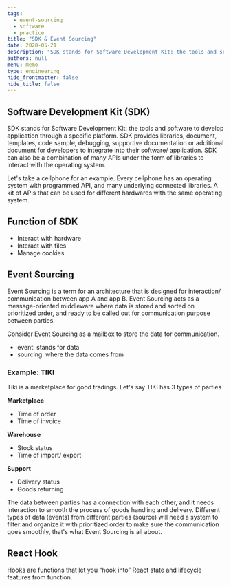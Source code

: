 ```yaml
---
tags: 
  - event-sourcing
  - software
  - practice
title: "SDK & Event Sourcing"
date: 2020-05-21
description: "SDK stands for Software Development Kit: the tools and software to develop application through a specific platform..."
authors: null
menu: memo
type: engineering
hide_frontmatter: false
hide_title: false
---
```


## Software Development Kit (SDK)
SDK stands for Software Development Kit: the tools and software to develop application through a specific platform. SDK provides libraries, document, templates, code sample, debugging, supportive documentation or additional document for developers to integrate into their software/ application. SDK can also be a combination of many APIs under the form of libraries to interact with the operating system.

Let's take a cellphone for an example. Every cellphone has an operating system with programmed API, and many underlying connected libraries. A kit of APIs that can be used for different hardwares with the same operating system.

## Function of SDK
* Interact with hardware
* Interact with files
* Manage cookies

## Event Sourcing
Event Sourcing is a term for an architecture that is designed for interaction/ communication between app A and app B. Event Sourcing acts as a message-oriented middleware where data is stored and sorted on prioritized order, and ready to be called out for communication purpose between parties.

Consider Event Sourcing as a mailbox to store the data for communication.

* event: stands for data
* sourcing: where the data comes from

### Example: TIKI
Tiki is a marketplace for good tradings. Let's say TIKI has 3 types of parties

**Marketplace**
* Time of order
* Time of invoice

**Warehouse**
* Stock status
* Time of import/ export

**Support**
* Delivery status
* Goods returning

The data between parties has a connection with each other, and it needs interaction to smooth the process of goods handling and delivery. Different types of data (events) from different parties (source) will need a system to filter and organize it with prioritized order to make sure the communication goes smoothly, that's what Event Sourcing is all about.

## React Hook
Hooks are functions that let you “hook into” React state and lifecycle features from function.
